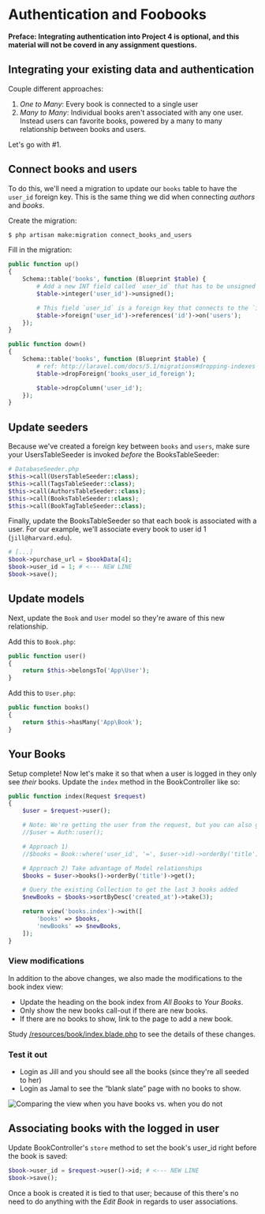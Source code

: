 # Authentication and Foobooks
**Preface: Integrating authentication into Project 4 is optional, and this material will not be coverd in any assignment questions.**


## Integrating your existing data and authentication
Couple different approaches:

1. *One to Many*: Every book is connected to a single user
2. *Many to Many*: Individual books aren't associated with any one user. Instead users can favorite books, powered by a many to many relationship between books and users.

Let's go with #1.


## Connect books and users
To do this, we'll need a migration to update our `books` table to have the `user_id` foreign key. This is the same thing we did when connecting *authors* and *books*.

Create the migration:
```bash
$ php artisan make:migration connect_books_and_users
```

Fill in the migration:
```php
public function up()
{
    Schema::table('books', function (Blueprint $table) {
        # Add a new INT field called `user_id` that has to be unsigned (i.e. positive)
        $table->integer('user_id')->unsigned();

        # This field `user_id` is a foreign key that connects to the `id` field in the `authors` table
        $table->foreign('user_id')->references('id')->on('users');
    });
}

public function down()
{
    Schema::table('books', function (Blueprint $table) {
        # ref: http://laravel.com/docs/5.1/migrations#dropping-indexes
        $table->dropForeign('books_user_id_foreign');

        $table->dropColumn('user_id');
    });
}
```


## Update seeders
Because we've created a foreign key between `books` and `users`, make sure your UsersTableSeeder is invoked *before* the BooksTableSeeder:

```php
# DatabaseSeeder.php
$this->call(UsersTableSeeder::class);
$this->call(TagsTableSeeder::class);
$this->call(AuthorsTableSeeder::class);
$this->call(BooksTableSeeder::class);
$this->call(BookTagTableSeeder::class);
```

Finally, update the BooksTableSeeder so that each book is associated with a user. For our example, we'll associate every book to user id 1 (`jill@harvard.edu`).

```php
# [...]
$book->purchase_url = $bookData[4];
$book->user_id = 1; # <--- NEW LINE
$book->save();
```


## Update models
Next, update the `Book` and `User` model so they're aware of this new relationship.

Add this to `Book.php`:
```php
public function user()
{
    return $this->belongsTo('App\User');
}
```

Add this to `User.php`:
```php
public function books()
{
    return $this->hasMany('App\Book');
}
```


## Your Books
Setup complete! Now let's make it so that when a user is logged in they only see *their* books.
Update the `index` method in the BookController like so:

```php
public function index(Request $request)
{
    $user = $request->user();

    # Note: We're getting the user from the request, but you can also get it like this:
    //$user = Auth::user();

    # Approach 1)
    //$books = Book::where('user_id', '=', $user->id)->orderBy('title')->get();

    # Approach 2) Take advantage of Model relationships
    $books = $user->books()->orderBy('title')->get();

    # Query the existing Collection to get the last 3 books added
    $newBooks = $books->sortByDesc('created_at')->take(3);

    return view('books.index')->with([
        'books' => $books,
        'newBooks' => $newBooks,
    ]);
}
```


### View modifications
In addition to the above changes, we also made the modifications to the book index view:

+ Update the heading on the book index from *All Books* to *Your Books*.
+ Only show the new books call-out if there are new books.
+ If there are no books to show, link to the page to add a new book.

Study [/resources/book/index.blade.php](https://github.com/susanBuck/foobooks/blob/master/resources/views/book/index.blade.php) to see the details of these changes.

### Test it out
+ Login as Jill and you should see all the books (since they're all seeded to her)
+ Login as Jamal to see the &ldquo;blank slate&rdquo; page with no books to show.

<img src='http://making-the-internet.s3.amazonaws.com/laravel-books-and-no-books@2x.png' style='max-width:1070px;' alt='Comparing the view when you have books vs. when you do not'>




## Associating books with the logged in user
Update BookController's `store` method to set the book's user_id right before the book is saved:

```php
$book->user_id = $request->user()->id; # <--- NEW LINE
$book->save();
```

Once a book is created it is tied to that user; because of this there's no need to do anything with the *Edit Book* in regards to user associations.
